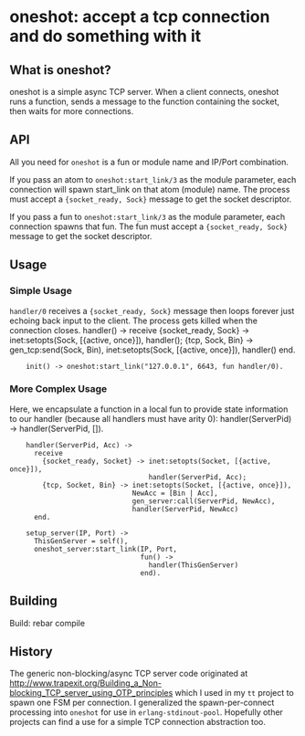 oneshot: accept a tcp connection and do something with it
=========================================================

What is oneshot?
----------------
oneshot is a simple async TCP server.  When a client connects, oneshot
runs a function, sends a message to the function containing the socket, then
waits for more connections.

API
---
All you need for `oneshot` is a fun or module name and IP/Port combination.

If you pass an atom to `oneshot:start_link/3` as the module parameter, each
connection will spawn start_link on that atom (module) name.  The process must
accept a `{socket_ready, Sock}` message to get the socket descriptor.

If you pass a fun to `oneshot:start_link/3` as the module parameter, each
connection spawns that fun.  The fun must accept a `{socket_ready, Sock}`
message to get the socket descriptor.

Usage
-----
### Simple Usage
`handler/0` receives a `{socket_ready, Sock}` message then loops forever just
echoing back input to the client.  The process gets killed when the connection
closes.
        handler() ->
          receive
            {socket_ready, Sock} -> inet:setopts(Sock, [{active, once}]),
                                    handler();
            {tcp, Sock, Bin} -> gen_tcp:send(Sock, Bin),
                                inet:setopts(Sock, [{active, once}]),
                                handler()
          end.

        init() -> oneshot:start_link("127.0.0.1", 6643, fun handler/0).

### More Complex Usage
Here, we encapsulate a function in a local fun to provide state information
to our handler (because all handlers must have arity 0):
        handler(ServerPid) ->
          handler(ServerPid, []).

        handler(ServerPid, Acc) ->
          receive
            {socket_ready, Socket} -> inet:setopts(Socket, [{active, once}]),
                                      handler(ServerPid, Acc);
            {tcp, Socket, Bin} -> inet:setopts(Socket, [{active, once}]),
                                  NewAcc = [Bin | Acc],
                                  gen_server:call(ServerPid, NewAcc),
                                  handler(ServerPid, NewAcc)
          end.

        setup_server(IP, Port) ->
          ThisGenServer = self(),
          oneshot_server:start_link(IP, Port,
                                    fun() ->
                                      handler(ThisGenServer)
                                    end).



Building
--------
Build:
        rebar compile

History
-------
The generic non-blocking/async TCP server code originated at
http://www.trapexit.org/Building_a_Non-blocking_TCP_server_using_OTP_principles
which I used in my `tt` project to spawn one FSM per connection.  I generalized
the spawn-per-connect processing into `oneshot` for use in 
`erlang-stdinout-pool`.  Hopefully other projects can find a use for a simple
TCP connection abstraction too.
